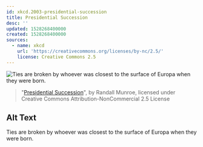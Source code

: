 ```yaml
---
id: xkcd.2003-presidential-succession
title: Presidential Succession
desc: ''
updated: 1528268400000
created: 1528268400000
sources:
  - name: xkcd
    url: 'https://creativecommons.org/licenses/by-nc/2.5/'
    license: Creative Commons 2.5
---
```

![Ties are broken by whoever was closest to the surface of Europa when they were born.](https://imgs.xkcd.com/comics/presidential_succession.png)
> "[Presidential Succession](https://xkcd.com/2003/)", by Randall Munroe, licensed under Creative Commons Attribution-NonCommercial 2.5 License

## Alt Text
Ties are broken by whoever was closest to the surface of Europa when they were born.

